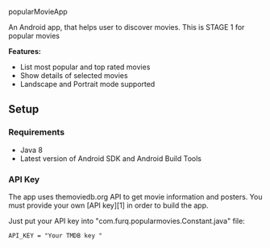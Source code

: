 popularMovieApp


An Android app, that helps user to discover movies. 
This is STAGE 1 for popular movies  

**Features:**

- List most popular and top rated movies
- Show details of selected movies
- Landscape and Portrait mode supported


Setup
---------------

### Requirements

- Java 8
- Latest version of Android SDK and Android Build Tools

### API Key

The app uses themoviedb.org API to get movie information and posters. You must provide your own [API key][1] in order to build the app.

Just put your API key into "com.furq.popularmovies.Constant.java" file:

```API_KEY
API_KEY = "Your TMDB key "
```
